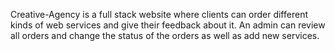 Creative-Agency is a full stack website where clients can order different kinds of web
services and give their feedback about it. An admin can review all
orders and change the status of the orders as well as add new services.
